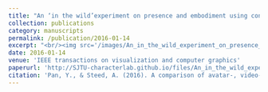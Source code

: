 ```yaml
---
title: "An ‘in the wild’experiment on presence and embodiment using consumer virtual reality equipment"
collection: publications
category: manuscripts
permalink: /publication/2016-01-14
excerpt: "<br/><img src='/images/An_in_the_wild_experiment_on_presence_and_embodiment_using_consumer_virtual_reality_equipment.png'>"
date: 2016-01-14
venue: 'IEEE transactions on visualization and computer graphics'
paperurl: 'http://SJTU-characterlab.github.io/files/An_in_the_wild_experiment_on_presence_and_embodiment_using_consumer_virtual_reality_equipment.pdf'
citation: 'Pan, Y., & Steed, A. (2016). A comparison of avatar-, video-, and robot-mediated interaction on users’ trust in expertise. Frontiers in Robotics and AI, 3, 12.'
---
```

